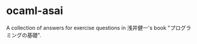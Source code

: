 # ocaml-asai

<!-- prettier-ignore -->
A collection of answers for exercise questions in 浅井健一's book "プログラミングの基礎".
